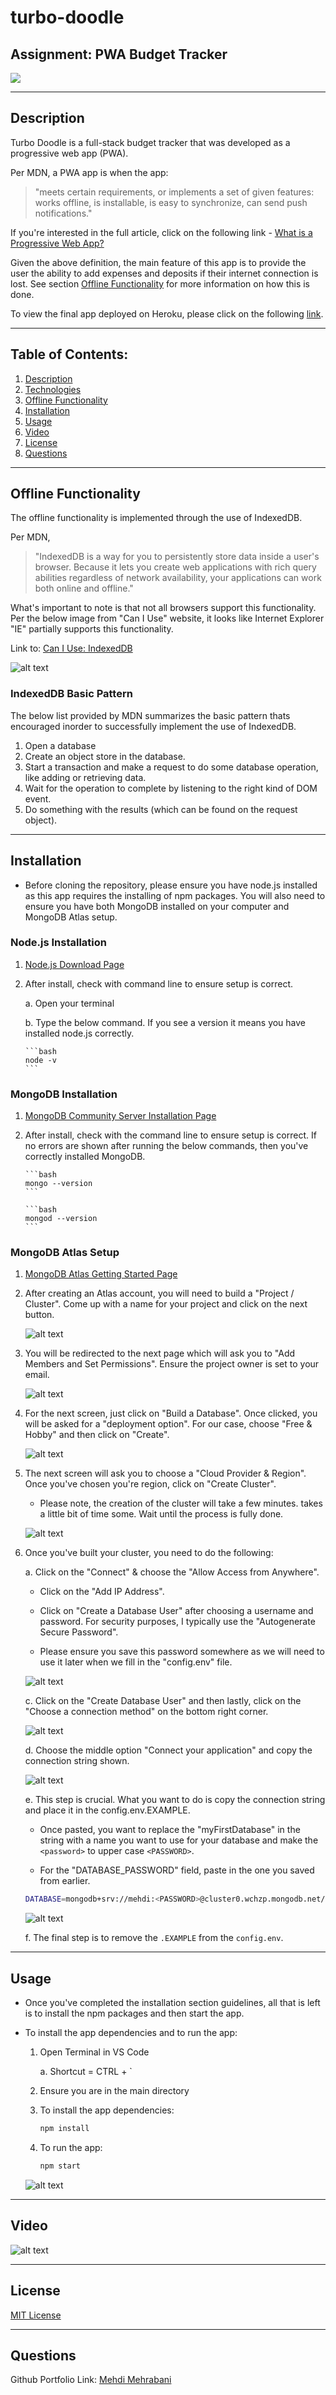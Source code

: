 # turbo-doodle

## Assignment: PWA Budget Tracker

<a href="https://choosealicense.com/licenses/mit" target="_blank"><img src="https://img.shields.io/badge/License-MIT-yellow.svg" /></a>

<hr/>

## Description

Turbo Doodle is a full-stack budget tracker that was developed as a progressive web app (PWA).

Per MDN, a PWA app is when the app:

> "meets certain requirements, or implements a set of given features: works offline, is installable, is easy to synchronize, can send push notifications."

If you're interested in the full article, click on the following link - [What is a Progressive Web App?](https://developer.mozilla.org/en-US/docs/Web/Progressive_web_apps/Introduction)

Given the above definition, the main feature of this app is to provide the user the ability to add expenses and deposits if their internet connection is lost. See section [Offline Functionality](#offline-functionality) for more information on how this is done.

To view the final app deployed on Heroku, please click on the following [link](https://secret-sierra-86296.herokuapp.com/).

<hr/>

## Table of Contents:

1. [Description](#description)
1. [Technologies](#technologies)
1. [Offline Functionality](#offline-functionality)
1. [Installation](#installation)
1. [Usage](#usage)
1. [Video](#video)
1. [License](#license)
1. [Questions](#questions)

<hr/>

## Offline Functionality

The offline functionality is implemented through the use of IndexedDB.

Per MDN,

> "IndexedDB is a way for you to persistently store data inside a user's browser. Because it lets you create web applications with rich query abilities regardless of network availability, your applications can work both online and offline."

What's important to note is that not all browsers support this functionality. Per the below image from "Can I Use" website, it looks like Internet Explorer "IE" partially supports this functionality.

Link to: [Can I Use: IndexedDB](https://caniuse.com/?search=indexed)

![alt text](./public/assets/images/caniuse_indexedDB.png)

### IndexedDB Basic Pattern

The below list provided by MDN summarizes the basic pattern thats encouraged inorder to successfully implement the use of IndexedDB.

1. Open a database
2. Create an object store in the database.
3. Start a transaction and make a request to do some database operation, like adding or retrieving data.
4. Wait for the operation to complete by listening to the right kind of DOM event.
5. Do something with the results (which can be found on the request object).

<hr/>

## Installation

- Before cloning the repository, please ensure you have node.js installed as this app requires the installing of npm packages. You will also need to ensure you have both MongoDB installed on your computer and MongoDB Atlas setup.

### Node.js Installation

1.  [Node.js Download Page](https://nodejs.org/en/download/)

2.  After install, check with command line to ensure setup is correct.

    a. Open your terminal

    b. Type the below command. If you see a version it means you have installed node.js correctly.

        ```bash
        node -v
        ```

### MongoDB Installation

1.  [MongoDB Community Server Installation Page](https://www.mongodb.com/try/download/community)

2.  After install, check with the command line to ensure setup is correct. If no errors are shown after running the below commands, then you've correctly installed MongoDB.

        ```bash
        mongo --version
        ```

        ```bash
        mongod --version
        ```

### MongoDB Atlas Setup

1.  [MongoDB Atlas Getting Started Page](https://docs.atlas.mongodb.com/getting-started/)

2.  After creating an Atlas account, you will need to build a "Project / Cluster". Come up with a name for your project and click on the next button.

    ![alt text](./public/assets/images/mongodbAtlas_createproject_1.png)

3.  You will be redirected to the next page which will ask you to "Add Members and Set Permissions". Ensure the project owner is set to your email.

    ![alt text](./public/assets/images/mongodbAtlas_createproject_2.png)

4.  For the next screen, just click on "Build a Database". Once clicked, you will be asked for a "deployment option". For our case, choose "Free & Hobby" and then click on "Create".

    ![alt text](./public/assets/images/mongodbAtlas_createproject_3.png)

5.  The next screen will ask you to choose a "Cloud Provider & Region". Once you've chosen you're region, click on "Create Cluster".

    - Please note, the creation of the cluster will take a few minutes. takes a little bit of time some. Wait until the process is fully done.

    ![alt text](./public/assets/images/mongodbAtlas_createproject_4.png)

6.  Once you've built your cluster, you need to do the following:

    a. Click on the "Connect" & choose the "Allow Access from Anywhere".

    - Click on the "Add IP Address".

    - Click on "Create a Database User" after choosing a username and password. For security purposes, I typically use the "Autogenerate Secure Password".

    - Please ensure you save this password somewhere as we will need to use it later when we fill in the "config.env" file.

    ![alt text](./public/assets/images/mongodbAtlas_cluster_1.png)

    c. Click on the "Create Database User" and then lastly, click on the "Choose a connection method" on the bottom right corner.

    ![alt text](./public/assets/images/mongodbAtlas_cluster_2.png)

    d. Choose the middle option "Connect your application" and copy the connection string shown.

    ![alt text](./public/assets/images/mongodbAtlas_connect_1.png)

    e. This step is crucial. What you want to do is copy the connection string and place it in the config.env.EXAMPLE.

    - Once pasted, you want to replace the "myFirstDatabase" in the string with a name you want to use for your database and make the `<password>` to upper case `<PASSWORD>`.

    - For the "DATABASE_PASSWORD" field, paste in the one you saved from earlier.

    ```bash
    DATABASE=mongodb+srv://mehdi:<PASSWORD>@cluster0.wchzp.mongodb.net/turbo-doodle-tutorial?retryWrites=true&w=majority
    ```

    ![alt text](./public/assets/images/mongodbAtlas_connect_2.png)

    f. The final step is to remove the `.EXAMPLE` from the `config.env`.

<hr/>

## Usage

- Once you've completed the installation section guidelines, all that is left is to install the npm packages and then start the app.

- To install the app dependencies and to run the app:

  1.  Open Terminal in VS Code

      a. Shortcut = CTRL + `

  2.  Ensure you are in the main directory

  3.  To install the app dependencies:

      ```bash
      npm install
      ```

  4.  To run the app:

      ```bash
      npm start
      ```

  ![alt text](./public/assets/images/readme_usage_command_1.png)

<hr/>

## Video

![alt text](./public/assets/gif/turbo-doodle.gif)

<hr/>

## License

<a href="https://choosealicense.com/licenses/mit" target="_blank">MIT License</a>

<hr/>

## Questions

Github Portfolio Link: [Mehdi Mehrabani](https://github.com/mmehr1988)<br>
